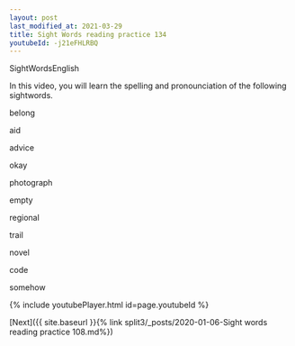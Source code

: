 ```yaml
---
layout: post
last_modified_at: 2021-03-29
title: Sight Words reading practice 134
youtubeId: -j21eFHLRBQ
---
```

 
 
SightWordsEnglish

In this video, you will learn the spelling and pronounciation of the following sightwords.

belong

aid

advice

okay

photograph

empty

regional

trail

novel

code

somehow


 
{% include youtubePlayer.html id=page.youtubeId %}
 
 

[Next]({{ site.baseurl }}{% link  split3/_posts/2020-01-06-Sight words reading practice 108.md%})
 
